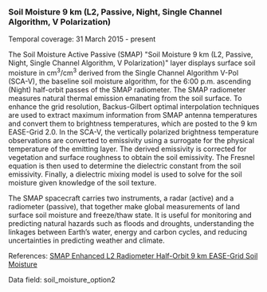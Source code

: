 ### Soil Moisture 9 km (L2, Passive, Night, Single Channel Algorithm, V Polarization)
Temporal coverage: 31 March 2015 - present

The Soil Moisture Active Passive (SMAP) "Soil Moisture 9 km (L2, Passive, Night, Single Channel Algorithm, V Polarization)" layer displays surface soil moisture in cm<sup>3</sup>/cm<sup>3</sup> derived from the Single Channel Algorithm V-Pol (SCA-V), the baseline soil moisture algorithm, for the 6:00 p.m. ascending (Night) half-orbit passes of the SMAP radiometer. The SMAP radiometer measures natural thermal emission emanating from the soil surface. To enhance the grid resolution, Backus-Gilbert optimal interpolation techniques are used to extract maximum information from SMAP antenna temperatures and convert them to brightness temperatures, which are posted to the 9 km EASE-Grid 2.0. In the SCA-V, the vertically polarized brightness temperature observations are converted to emissivity using a surrogate for the physical temperature of the emitting layer. The derived emissivity is corrected for vegetation and surface roughness to obtain the soil emissivity. The Fresnel equation is then used to determine the dielectric constant from the soil emissivity. Finally, a dielectric mixing model is used to solve for the soil moisture given knowledge of the soil texture.

The SMAP spacecraft carries two instruments, a radar (active) and a radiometer (passive), that together make global measurements of land surface soil moisture and freeze/thaw state. It is useful for monitoring and predicting natural hazards such as floods and droughts, understanding the linkages between Earth’s water, energy and carbon cycles, and reducing uncertainties in predicting weather and climate.

References: [SMAP Enhanced L2 Radiometer Half-Orbit 9 km EASE-Grid Soil Moisture](http://nsidc.org/data/SPL2SMP_E)

Data field: soil_moisture_option2

